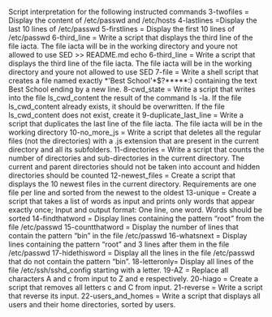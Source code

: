 Script interpretation for the following instructed commands
3-twofiles = Display the content of /etc/passwd and /etc/hosts
4-lastlines =Display the last 10 lines of /etc/passwd
5-firstlines = Display the first 10 lines of /etc/passwd
6-third_line = Write a script that displays the third line of the file iacta. The file iacta will be in the working directory and youre not allowed to use SED >> README.md
echo 6-third_line = Write a script that displays the third line of the file iacta. The file iacta will be in the working directory and youre not allowed to use SED
7-file = Write a shell script that creates a file named exactly \*\'Best School\'\*$\?\*\*\*\*\*:) containing the text Best School ending by a new line.
8-cwd_state = Write a script that writes into the file ls_cwd_content the result of the command ls -la. If the file ls_cwd_content already exists, it should be overwritten. If the file ls_cwd_content does not exist, create it
9-duplicate_last_line = Write a script that duplicates the last line of the file iacta. The file iacta will be in the working directory
10-no_more_js = Write a script that deletes all the regular files (not the directories) with a .js extension that are present in the current directory and all its subfolders.
11-directories = Write a script that counts the number of directories and sub-directories in the current directory. The current and parent directories should not be taken into account and hidden directories should be counted
12-newest_files = Create a script that displays the 10 newest files in the current directory. Requirements are one file per line and sorted from the newest to the oldest
13-unique = Create a script that takes a list of words as input and prints only words that appear exactly once; Input and output format: One line, one word. Words should be sorted
14-findthatword = Display lines containing the pattern “root” from the file /etc/passwd
15-countthatword = Display the number of lines that contain the pattern “bin” in the file /etc/passwd
16-whatsnext = Display lines containing the pattern “root” and 3 lines after them in the file /etc/passwd
17-hidethisword = Display all the lines in the file /etc/passwd that do not contain the pattern “bin”.
18-letteronly= Display all lines of the file /etc/ssh/sshd_config starting with a letter.
19-AZ = Replace all characters A and c from input to Z and e respectively.
20-hiago = Create a script that removes all letters c and C from input.
21-reverse = Write a script that reverse its input.
22-users_and_homes = Write a script that displays all users and their home directories, sorted by users.

